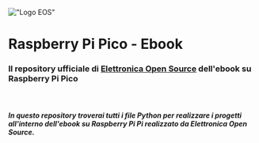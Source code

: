 

!["Logo EOS"](https://it.emcelettronica.com/files/img/logo14.png)

# Raspberry Pi Pico - Ebook


### Il repository ufficiale di [Elettronica Open Source](https://it.emcelettronica.com) dell'ebook su Raspberry Pi Pico

#### &nbsp;

#### *In questo repository troverai tutti i file Python per realizzare i progetti all'interno dell'ebook su Raspberry Pi Pi realizzato da Elettronica Open Source.*


